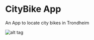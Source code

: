# CityBike App
An App to locate city bikes in Trondheim


![alt tag](http://i.imgur.com/k6yjFIV.jpg?1)






